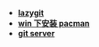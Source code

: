 * [**lazygit**](/Code%20Language/special/git/tools/lazygit/_navbar)  
* [**win 下安装 pacman**](/Code%20Language/special/git/tools/win%20下安装%20pacman/README)  
* [**git server**](/Code%20Language/special/git/tools/git%20server/README)  
